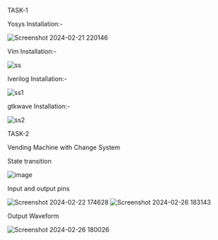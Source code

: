  TASK-1


Yosys Installation:-



![Screenshot 2024-02-21 220146](https://github.com/K-P-Shwetha/RISC-V/assets/160413577/ce1078e3-48da-4a67-8ec4-d072b0d05f25)




Vim Installation:-




![ss](https://github.com/K-P-Shwetha/RISC-V/assets/160413577/d82bbe84-06de-42b6-92a5-53794d8cb3c6)





Iverilog Installation:-




![ss1](https://github.com/K-P-Shwetha/RISC-V/assets/160413577/9d28cdf0-6450-4c6a-a4dc-90ea7863225b)





gtkwave Installation:-





![ss2](https://github.com/K-P-Shwetha/RISC-V/assets/160413577/4f78343d-36c6-408c-aac7-c043793e0481)




TASK-2

 Vending Machine with Change System


 State transition






![image](https://github.com/K-P-Shwetha/RISC-V/assets/160413577/7ac3d5b3-e9b6-49c9-8867-a0aac29b7000)






Input and output pins







![Screenshot 2024-02-22 174628](https://github.com/K-P-Shwetha/RISC-V/assets/160413577/c9151312-9660-418f-8f99-7d16b0107173)
![Screenshot 2024-02-26 183143](https://github.com/K-P-Shwetha/RISC-V/assets/160413577/dbc75f7c-8cc3-4a5e-9df3-180e1bb45598)






Output Waveform






![Screenshot 2024-02-26 180026](https://github.com/K-P-Shwetha/RISC-V/assets/160413577/0e34705a-2b3b-41bc-b08f-0d5c31a1dd5f)



